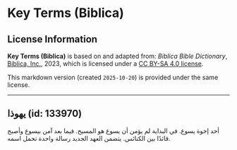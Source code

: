 # Key Terms (Biblica)

## License Information

**Key Terms (Biblica)** is based on and adapted from: _Biblica Bible Dictionary_, [Biblica, Inc.](https://www.biblica.com/), 2023, which is licensed under a [CC BY-SA 4.0 license](https://creativecommons.org/licenses/by-sa/4.0/legalcode.en).

This markdown version (created `2025-10-20`) is provided under the same license.



--------------------------------

## يهوذا (id: 133970)

أحد إخوة يسوع. في البداية لم يؤمن أن يسوع هو المسيح. فيما بعد آمن بيسوع وأصبح قائدًا بين الكنائس. يتضمن العهد الجديد رسالة واحدة تحمل اسمه.


